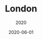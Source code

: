 ---
title: London
date: 2020-06-01
subtitle: 2020
link: https://www.visitlondon.com/
image: https://source.unsplash.com/900x600/?london
---